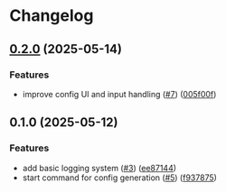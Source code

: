 # Changelog

## [0.2.0](https://github.com/aymene01/nova/compare/@nova-v0.1.0...@nova-v0.2.0) (2025-05-14)


### Features

* improve config UI and input handling ([#7](https://github.com/aymene01/nova/issues/7)) ([005f00f](https://github.com/aymene01/nova/commit/005f00f45ede3726756a4ba88fd6ff0e8ac726e3))

## 0.1.0 (2025-05-12)


### Features

* add basic logging system ([#3](https://github.com/aymene01/nova/issues/3)) ([ee87144](https://github.com/aymene01/nova/commit/ee871441d1a66cd669cded4cb3e8cfdb20e5f210))
* start command for config generation ([#5](https://github.com/aymene01/nova/issues/5)) ([f937875](https://github.com/aymene01/nova/commit/f937875d7650f7806fc2b99cb03e8904d19a2419))
